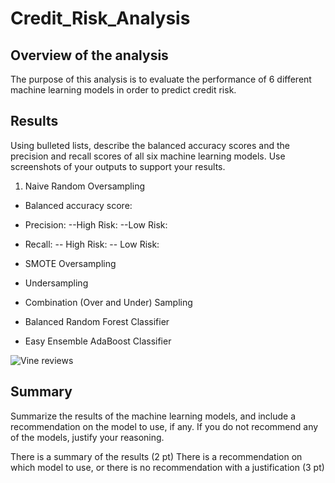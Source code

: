 # Credit_Risk_Analysis

## Overview of the analysis
The purpose of this analysis is to evaluate the performance of 6 different machine learning models in order to predict credit risk.

## Results

Using bulleted lists, describe the balanced accuracy scores and the precision and recall scores of all six machine learning models. Use screenshots of your outputs to support your results.


1. Naive Random Oversampling
- Balanced accuracy score:
- Precision:
--High Risk:
--Low Risk: 
- Recall: 
-- High Risk:
-- Low Risk: 


- SMOTE Oversampling

- Undersampling

- Combination (Over and Under) Sampling

- Balanced Random Forest Classifier

- Easy Ensemble AdaBoost Classifier

![Vine reviews](./Images/vine_reviews.PNG)

## Summary

Summarize the results of the machine learning models, and include a recommendation on the model to use, if any. If you do not recommend any of the models, justify your reasoning.

There is a summary of the results (2 pt)
There is a recommendation on which model to use, or there is no recommendation with a justification (3 pt)